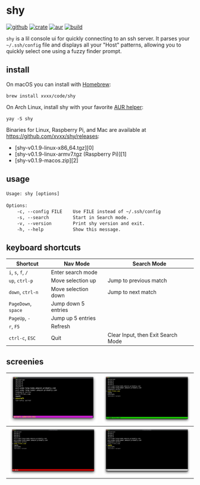 # shy

[![github](https://img.shields.io/github/v/release/xvxx/shy?include_prereleases)](https://github.com/xvxx/shy/releases)
[![crate](https://img.shields.io/crates/v/shy)](https://crates.io/crates/shy)
[![aur](https://img.shields.io/aur/version/shy)](https://aur.archlinux.org/packages/shy/)
[![build](https://github.com/xvxx/shy/workflows/build/badge.svg)](https://github.com/xvxx/shy/actions?query=workflow%3Abuild)

`shy` is a lil console ui for quickly connecting to an ssh server. It
parses your `~/.ssh/config` file and displays all your "Host" patterns,
allowing you to quickly select one using a fuzzy finder prompt.

## install

On macOS you can install with [Homebrew](https://brew.sh/):

    brew install xvxx/code/shy

On Arch Linux, install shy with your favorite [AUR helper][aur]:

    yay -S shy

Binaries for Linux, Raspberry Pi, and Mac are available at
https://github.com/xvxx/shy/releases:

- [shy-v0.1.9-linux-x86_64.tgz][0]
- [shy-v0.1.9-linux-armv7.tgz (Raspberry Pi)][1]
- [shy-v0.1.9-macos.zip][2]

## usage

    Usage: shy [options]

    Options:
        -c, --config FILE    Use FILE instead of ~/.ssh/config
        -s, --search         Start in Search mode.
        -v, --version        Print shy version and exit.
        -h, --help           Show this message.

## keyboard shortcuts

| **Shortcut**        | **Nav Mode**        | **Search Mode**                    |
| ------------------- | ------------------- | ---------------------------------- |
| `i`, `s`, `f`, `/`  | Enter search mode   |                                    |
| `up`, `ctrl-p`      | Move selection up   | Jump to previous match             |
| `down`, `ctrl-n`    | Move selection down | Jump to next match                 |
| `PageDown`, `space` | Jump down 5 entries |                                    |
| `PageUp`, `-`       | Jump up 5 entries   |                                    |
| `r`, `F5`           | Refresh             |                                    |
| `ctrl-c`, `ESC`     | Quit                | Clear Input, then Exit Search Mode |

## screenies

| ![Screenshot](./img/screen1.jpeg) | ![Screenshot](./img/screen2.jpeg) |
| --------------------------------- | --------------------------------- |
| ![Screenshot](./img/screen3.jpeg) | ![Screenshot](./img/screen4.jpeg) |

[cargo]: https://rustup.rs/
[aur]: https://wiki.archlinux.org/index.php/AUR_helpers